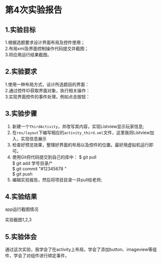 # 第4次实验报告
## 1.实验目标
1.根据选题要求设计界面布局及控件使用；  
2.布局xml及界面控制操作代码提交并截图；  
3.将应用运行结果截图。  
  
## 2.实验要求
1.使用一种布局方式，设计所选题目的界面：   
2.通过控件ID获取界面对象，执行相关操作：  
3.实现界面控件的事件处理，例如点击按钮： 

## 3.实验步骤
1.  新建一个`ThirdActivity`，并改写其内容，实现Listview显示玩家信息;
2.  在`res/layout`下编写相应的`activity_third.xml`文件，这里我将Listview加入，实现信息展示
	 <ListView
        android:layout_width="match_parent"
        android:layout_height="match_parent"
        android:id="@+id/list_view"/>
4.  检查好预览效果，整理好界面的布局以及控件的位置。最好用虚拟机运行即可。`
5.  使用Git将代码提交到自己的库中：
	$  git pull <br>
	$  git add 学号目录/* <br>
	$  git commit "#12345678 "<br>
	$  git push <br>
6.  编辑实验报告，然后将项目目录一并pull给老师;
  

## 4.实验结果
app运行截图情况 

实验截图1,2,3

## 5.实验体会
通过这次实验，我学会了在activity上布局，学会了添加button、imageview等组件，学会了对组件进行绑定事件，  
